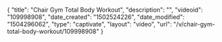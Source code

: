 {
    "title": "Chair Gym Total Body Workout",
    "description": "",
    "videoid": "109998908",
    "date_created": "1502524226",
    "date_modified": "1504296062",
    "type": "captivate",
    "layout": "video",
    "url": "\/v\/chair-gym-total-body-workout\/109998908"
}